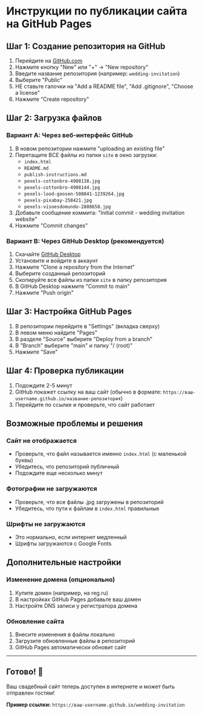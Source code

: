 # Инструкции по публикации сайта на GitHub Pages

## Шаг 1: Создание репозитория на GitHub

1. Перейдите на [GitHub.com](https://github.com)
2. Нажмите кнопку "New" или "+" → "New repository"
3. Введите название репозитория (например: `wedding-invitation`)
4. Выберите "Public"
5. НЕ ставьте галочки на "Add a README file", "Add .gitignore", "Choose a license"
6. Нажмите "Create repository"

## Шаг 2: Загрузка файлов

### Вариант A: Через веб-интерфейс GitHub
1. В новом репозитории нажмите "uploading an existing file"
2. Перетащите ВСЕ файлы из папки `site` в окно загрузки:
   - `index.html`
   - `README.md`
   - `publish-instructions.md`
   - `pexels-cottonbro-4908138.jpg`
   - `pexels-cottonbro-4908144.jpg`
   - `pexels-lood-goosen-508841-1239264.jpg`
   - `pexels-pixabay-258421.jpg`
   - `pexels-visoesdomundo-2808658.jpg`
3. Добавьте сообщение коммита: "Initial commit - wedding invitation website"
4. Нажмите "Commit changes"

### Вариант B: Через GitHub Desktop (рекомендуется)
1. Скачайте [GitHub Desktop](https://desktop.github.com/)
2. Установите и войдите в аккаунт
3. Нажмите "Clone a repository from the Internet"
4. Выберите созданный репозиторий
5. Скопируйте все файлы из папки `site` в папку репозитория
6. В GitHub Desktop нажмите "Commit to main"
7. Нажмите "Push origin"

## Шаг 3: Настройка GitHub Pages

1. В репозитории перейдите в "Settings" (вкладка сверху)
2. В левом меню найдите "Pages"
3. В разделе "Source" выберите "Deploy from a branch"
4. В "Branch" выберите "main" и папку "/ (root)"
5. Нажмите "Save"

## Шаг 4: Проверка публикации

1. Подождите 2-5 минут
2. GitHub покажет ссылку на ваш сайт (обычно в формате: `https://ваш-username.github.io/название-репозитория`)
3. Перейдите по ссылке и проверьте, что сайт работает

## Возможные проблемы и решения

### Сайт не отображается
- Проверьте, что файл называется именно `index.html` (с маленькой буквы)
- Убедитесь, что репозиторий публичный
- Подождите еще несколько минут

### Фотографии не загружаются
- Проверьте, что все файлы .jpg загружены в репозиторий
- Убедитесь, что пути к файлам в `index.html` правильные

### Шрифты не загружаются
- Это нормально, если интернет медленный
- Шрифты загружаются с Google Fonts

## Дополнительные настройки

### Изменение домена (опционально)
1. Купите домен (например, на reg.ru)
2. В настройках GitHub Pages добавьте ваш домен
3. Настройте DNS записи у регистратора домена

### Обновление сайта
1. Внесите изменения в файлы локально
2. Загрузите обновленные файлы в репозиторий
3. GitHub Pages автоматически обновит сайт

---

## Готово! 🎉

Ваш свадебный сайт теперь доступен в интернете и может быть отправлен гостям!

**Пример ссылки:** `https://ваш-username.github.io/wedding-invitation` 